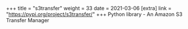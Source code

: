 +++
title = "s3transfer"
weight = 33
date = 2021-03-06
[extra]
link = "https://pypi.org/project/s3transfer/"
+++
Python library - An Amazon S3 Transfer Manager


